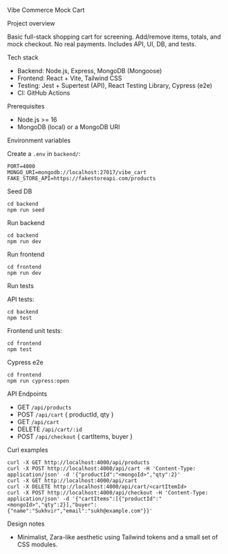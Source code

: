 Vibe Commerce Mock Cart

Project overview

Basic full-stack shopping cart for screening. Add/remove items, totals, and mock checkout. No real payments. Includes API, UI, DB, and tests.

Tech stack

- Backend: Node.js, Express, MongoDB (Mongoose)
- Frontend: React + Vite, Tailwind CSS
- Testing: Jest + Supertest (API), React Testing Library, Cypress (e2e)
- CI: GitHub Actions

Prerequisites

- Node.js >= 16
- MongoDB (local) or a MongoDB URI

Environment variables

Create a `.env` in `backend/`:

```
PORT=4000
MONGO_URI=mongodb://localhost:27017/vibe_cart
FAKE_STORE_API=https://fakestoreapi.com/products
```

Seed DB

```
cd backend
npm run seed
```

Run backend

```
cd backend
npm run dev
```

Run frontend

```
cd frontend
npm run dev
```

Run tests

API tests:
```
cd backend
npm test
```

Frontend unit tests:
```
cd frontend
npm test
```

Cypress e2e

```
cd frontend
npm run cypress:open
```

API Endpoints

- GET `/api/products`
- POST `/api/cart` { productId, qty }
- GET `/api/cart`
- DELETE `/api/cart/:id`
- POST `/api/checkout` { cartItems, buyer }

Curl examples

```
curl -X GET http://localhost:4000/api/products
curl -X POST http://localhost:4000/api/cart -H 'Content-Type: application/json' -d '{"productId":"<mongoId>","qty":2}'
curl -X GET http://localhost:4000/api/cart
curl -X DELETE http://localhost:4000/api/cart/<cartItemId>
curl -X POST http://localhost:4000/api/checkout -H 'Content-Type: application/json' -d '{"cartItems":[{"productId":"<mongoId>","qty":2}],"buyer":{"name":"Sukhvir","email":"sukh@example.com"}}'
```

Design notes

- Minimalist, Zara-like aesthetic using Tailwind tokens and a small set of CSS modules.


